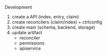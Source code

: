 Development

1. create a API (index, entry, claim)
2. create reconcilers (claim/index) + ctrlconfig
3. create main (schema, backend, storage)
4. update artifact
    - reconciler
    - permissions
    - apiservice


